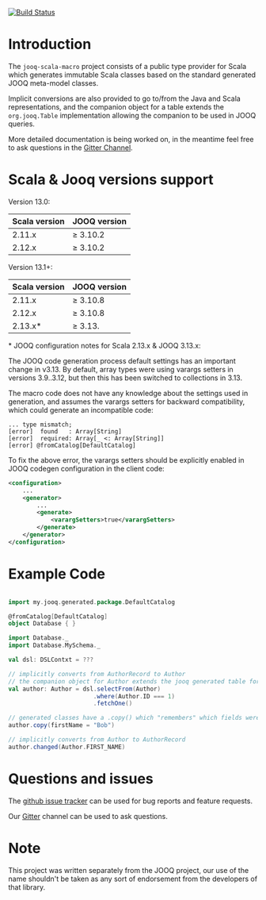 [![Build Status](https://travis-ci.org/StreetContxt/jooq-scala-macro.svg?branch=master)](https://travis-ci.org/StreetContxt/jooq-scala-macro)

# Introduction

The `jooq-scala-macro` project consists of a public type provider for Scala which generates immutable Scala classes based on the standard generated JOOQ meta-model classes.

Implicit conversions are also provided to go to/from the Java and Scala representations, and the companion object for a table extends the `org.jooq.Table` implementation allowing the companion to be used in JOOQ queries.

More detailed documentation is being worked on, in the meantime feel free to ask questions in the [Gitter Channel](https://gitter.im/streetcontxt/Lobby).

# Scala & Jooq versions support

Version 13.0:

| Scala version | JOOQ version |
|---------------|--------------|
|    2.11.x     |   ≥ 3.10.2   |
|    2.12.x     |   ≥ 3.10.2   |


Version 13.1+:

| Scala version | JOOQ version |
|---------------|--------------|
|    2.11.x     |   ≥ 3.10.8   |
|    2.12.x     |   ≥ 3.10.8   |
|    2.13.x*    |   ≥ 3.13.    |

\* JOOQ configuration notes for Scala 2.13.x & JOOQ 3.13.x:

The JOOQ code generation process default settings has an important change in v3.13. By default, array types were using varargs setters in versions 3.9..3.12, but then this has been switched to collections in 3.13.

The macro code does not have any knowledge about the settings used in generation, and assumes the varargs setters for backward compatibility, which could generate an incompatible code:
```
... type mismatch;
[error]  found   : Array[String]
[error]  required: Array[_ <: Array[String]]
[error] @fromCatalog[DefaultCatalog]
```

To fix the above error, the varargs setters should be explicitly enabled in JOOQ codegen configuration in the client code:

```xml
<configuration>
    ...
    <generator>
        ...
        <generate>
            <varargSetters>true</varargSetters>
        </generate>
    </generator>
</configuration>

```

# Example Code

```scala

import my.jooq.generated.package.DefaultCatalog

@fromCatalog[DefaultCatalog]
object Database { }

import Database._
import Database.MySchema._

val dsl: DSLContxt = ???

// implicitly converts from AuthorRecord to Author
// the companion object for Author extends the jooq generated table for Author
val author: Author = dsl.selectFrom(Author)
                        .where(Author.ID === 1)
                        .fetchOne()

// generated classes have a .copy() which "remembers" which fields were modified
author.copy(firstName = "Bob")

// implicitly converts from Author to AuthorRecord
author.changed(Author.FIRST_NAME)

```

# Questions and issues

The [github issue tracker](https://github.com/StreetContxt/jooq-scala-macro/issues) can be used for bug reports and feature requests.

Our [Gitter](https://gitter.im/streetcontxt/Lobby) channel can be used to ask questions.

# Note

This project was written separately from the JOOQ project, our use of the name shouldn't be taken as any sort of endorsement from the developers of that library.
